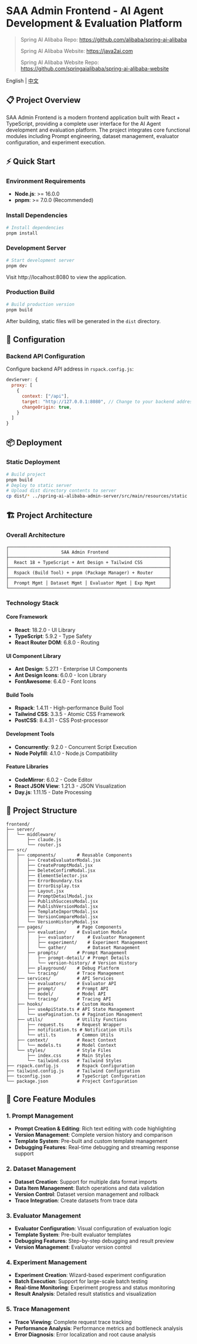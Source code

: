 # SAA Admin Frontend - AI Agent Development & Evaluation Platform

> Spring AI Alibaba Repo: https://github.com/alibaba/spring-ai-alibaba
>
> Spring AI Alibaba Website: https://java2ai.com
>
> Spring AI Alibaba Website Repo: https://github.com/springaialibaba/spring-ai-alibaba-website

English |  [中文](./README-zh.md)   

## 📋 Project Overview

SAA Admin Frontend is a modern frontend application built with React + TypeScript, providing a complete user interface for the AI Agent development and evaluation platform. The project integrates core functional modules including Prompt engineering, dataset management, evaluator configuration, and experiment execution.

## ⚡ Quick Start

### Environment Requirements
- **Node.js**: >= 16.0.0
- **pnpm**: >= 7.0.0 (Recommended)

### Install Dependencies
```bash
# Install dependencies
pnpm install
```

### Development Server
```bash
# Start development server
pnpm dev
```

Visit http://localhost:8080 to view the application.

### Production Build
```bash
# Build production version
pnpm build
```

After building, static files will be generated in the `dist` directory.

## 🔧 Configuration

### Backend API Configuration
Configure backend API address in `rspack.config.js`:

```javascript
devServer: {
  proxy: [
    {
      context: ["/api"],
      target: "http://127.0.0.1:8080", // Change to your backend address
      changeOrigin: true,
    }
  ]
}
```


## 📦 Deployment

### Static Deployment
```bash
# Build project
pnpm build
# Deploy to static server
# Upload dist directory contents to server
cp dist/* ../spring-ai-alibaba-admin-server/src/main/resources/static
```
 
 
## 🏗️ Project Architecture

### Overall Architecture
```
┌─────────────────────────────────────────────────────────────┐
│                    SAA Admin Frontend                       │
├─────────────────────────────────────────────────────────────┤
│  React 18 + TypeScript + Ant Design + Tailwind CSS          │
├─────────────────────────────────────────────────────────────┤
│  Rspack (Build Tool) + pnpm (Package Manager) + Router      │
├─────────────────────────────────────────────────────────────┤
│  Prompt Mgmt │ Dataset Mgmt │ Evaluator Mgmt │ Exp Mgmt     │
└─────────────────────────────────────────────────────────────┘
```

### Technology Stack

#### Core Framework
- **React**: 18.2.0 - UI Library
- **TypeScript**: 5.9.2 - Type Safety
- **React Router DOM**: 6.8.0 - Routing

#### UI Component Library
- **Ant Design**: 5.27.1 - Enterprise UI Components
- **Ant Design Icons**: 6.0.0 - Icon Library
- **FontAwesome**: 6.4.0 - Font Icons

#### Build Tools
- **Rspack**: 1.4.11 - High-performance Build Tool
- **Tailwind CSS**: 3.3.5 - Atomic CSS Framework
- **PostCSS**: 8.4.31 - CSS Post-processor

#### Development Tools
- **Concurrently**: 9.2.0 - Concurrent Script Execution
- **Node Polyfill**: 4.1.0 - Node.js Compatibility

#### Feature Libraries
- **CodeMirror**: 6.0.2 - Code Editor
- **React JSON View**: 1.21.3 - JSON Visualization
- **Day.js**: 1.11.15 - Date Processing

## 📂 Project Structure

```
frontend/
├── server/
│   └── middleware/
│       ├── claude.js
│       └── router.js
├── src/
│   ├── components/        # Reusable Components
│   │   ├── CreateEvaluatorModal.jsx
│   │   ├── CreatePromptModal.jsx
│   │   ├── DeleteConfirmModal.jsx
│   │   ├── ElementSelector.jsx
│   │   ├── ErrorBoundary.tsx
│   │   ├── ErrorDisplay.tsx
│   │   ├── Layout.jsx
│   │   ├── PromptDetailModal.jsx
│   │   ├── PublishSuccessModal.jsx
│   │   ├── PublishVersionModal.jsx
│   │   ├── TemplateImportModal.jsx
│   │   ├── VersionCompareModal.jsx
│   │   └── VersionHistoryModal.jsx
│   ├── pages/             # Page Components
│   │   ├── evaluation/    # Evaluation Module
│   │   │   ├── evaluator/     # Evaluator Management
│   │   │   ├── experiment/    # Experiment Management
│   │   │   └── gather/        # Dataset Management
│   │   ├── prompts/       # Prompt Management
│   │   │   ├── prompt-detail/ # Prompt Details
│   │   │   └── version-history/ # Version History
│   │   ├── playground/    # Debug Platform
│   │   └── tracing/       # Trace Management
│   ├── services/          # API Services
│   │   ├── evaluators/    # Evaluator API
│   │   ├── prompt/        # Prompt API
│   │   ├── model/         # Model API
│   │   └── tracing/       # Tracing API
│   ├── hooks/             # Custom Hooks
│   │   ├── useApiState.ts # API State Management
│   │   └── usePagination.ts # Pagination Management
│   ├── utils/             # Utility Functions
│   │   ├── request.ts     # Request Wrapper
│   │   ├── notification.ts # Notification Utils
│   │   └── util.ts        # Common Utils
│   ├── context/           # React Context
│   │   └── models.ts      # Model Context
│   └── styles/            # Style Files
│       ├── index.css      # Main Styles
│       └── tailwind.css   # Tailwind Styles
├── rspack.config.js       # Rspack Configuration
├── tailwind.config.js     # Tailwind Configuration
├── tsconfig.json          # TypeScript Configuration
└── package.json           # Project Configuration
```

## 🚀 Core Feature Modules

### 1. Prompt Management
- **Prompt Creation & Editing**: Rich text editing with code highlighting
- **Version Management**: Complete version history and comparison
- **Template System**: Pre-built and custom template management
- **Debugging Features**: Real-time debugging and streaming response support

### 2. Dataset Management
- **Dataset Creation**: Support for multiple data format imports
- **Data Item Management**: Batch operations and data validation
- **Version Control**: Dataset version management and rollback
- **Trace Integration**: Create datasets from trace data

### 3. Evaluator Management
- **Evaluator Configuration**: Visual configuration of evaluation logic
- **Template System**: Pre-built evaluator templates
- **Debugging Features**: Step-by-step debugging and result preview
- **Version Management**: Evaluator version control

### 4. Experiment Management
- **Experiment Creation**: Wizard-based experiment configuration
- **Batch Execution**: Support for large-scale batch testing
- **Real-time Monitoring**: Experiment progress and status monitoring
- **Result Analysis**: Detailed result statistics and visualization

### 5. Trace Management
- **Trace Viewing**: Complete request trace tracking
- **Performance Analysis**: Performance metrics and bottleneck analysis
- **Error Diagnosis**: Error localization and root cause analysis
